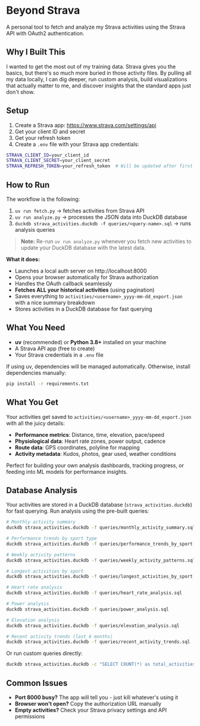 # Beyond Strava

A personal tool to fetch and analyze my Strava activities using the Strava API with OAuth2 authentication.

## Why I Built This

I wanted to get the most out of my training data. Strava gives you the basics, but there's so much more buried in those activity files. By pulling all my data locally, I can dig deeper, run custom analysis, build visualizations that actually matter to me, and discover insights that the standard apps just don't show.

## Setup

1. Create a Strava app: https://www.strava.com/settings/api
2. Get your client ID and secret
3. Get your refresh token
4. Create a `.env` file with your Strava app credentials:

```bash
STRAVA_CLIENT_ID=your_client_id
STRAVA_CLIENT_SECRET=your_client_secret
STRAVA_REFRESH_TOKEN=your_refresh_token  # Will be updated after first auth
```

## How to Run

The workflow is the following:

1. `uv run fetch.py` → fetches activities from Strava API
2. `uv run analyze.py` → processes the JSON data into DuckDB database
3. `duckdb strava_activities.duckdb -f queries/<query-name>.sql` → runs analysis queries

> **Note:** Re-run `uv run analyze.py` whenever you fetch new activities to update your DuckDB database with the latest data.

**What it does:**

- Launches a local auth server on http://localhost:8000
- Opens your browser automatically for Strava authorization
- Handles the OAuth callback seamlessly
- **Fetches ALL your historical activities** (using pagination)
- Saves everything to `activities/<username>_yyyy-mm-dd_export.json` with a nice summary breakdown
- Stores activities in a DuckDB database for fast querying

## What You Need

- **uv** (recommended) or **Python 3.8+** installed on your machine
- A Strava API app (free to create)
- Your Strava credentials in a `.env` file

If using uv, dependencies will be managed automatically. Otherwise, install dependencies manually:

```bash
pip install -r requirements.txt
```

## What You Get

Your activities get saved to `activities/<username>_yyyy-mm-dd_export.json` with all the juicy details:

- **Performance metrics**: Distance, time, elevation, pace/speed
- **Physiological data**: Heart rate zones, power output, cadence
- **Route data**: GPS coordinates, polyline for mapping
- **Activity metadata**: Kudos, photos, gear used, weather conditions

Perfect for building your own analysis dashboards, tracking progress, or feeding into ML models for performance insights.

## Database Analysis

Your activities are stored in a DuckDB database (`strava_activities.duckdb`) for fast querying. Run analysis using the pre-built queries:

```bash
# Monthly activity summary
duckdb strava_activities.duckdb -f queries/monthly_activity_summary.sql

# Performance trends by sport type
duckdb strava_activities.duckdb -f queries/performance_trends_by_sport.sql

# Weekly activity patterns
duckdb strava_activities.duckdb -f queries/weekly_activity_patterns.sql

# Longest activities by sport
duckdb strava_activities.duckdb -f queries/longest_activities_by_sport.sql

# Heart rate analysis
duckdb strava_activities.duckdb -f queries/heart_rate_analysis.sql

# Power analysis
duckdb strava_activities.duckdb -f queries/power_analysis.sql

# Elevation analysis
duckdb strava_activities.duckdb -f queries/elevation_analysis.sql

# Recent activity trends (last 6 months)
duckdb strava_activities.duckdb -f queries/recent_activity_trends.sql
```

Or run custom queries directly:

```bash
duckdb strava_activities.duckdb -c "SELECT COUNT(*) as total_activities FROM activities;"
```

## Common Issues

- **Port 8000 busy?** The app will tell you - just kill whatever's using it
- **Browser won't open?** Copy the authorization URL manually
- **Empty activities?** Check your Strava privacy settings and API permissions
